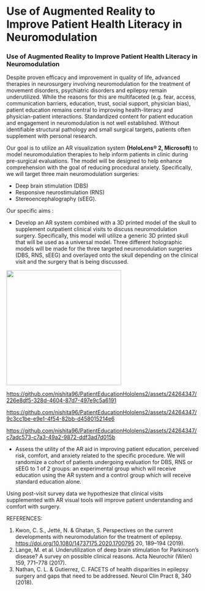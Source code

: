 # Use of Augmented Reality to Improve Patient Health Literacy in Neuromodulation 


### Use of Augmented Reality to Improve Patient Health Literacy in Neuromodulation


Despite proven efficacy and improvement in quality of life, advanced therapies in neurosurgery involving neuromodulation for the treatment of movement disorders, psychiatric disorders and epilepsy remain underutilized. While the reasons for this are multifaceted (e.g. fear, access, communication barriers, education, trust, social support, physician bias), patient education remains central to improving health-literacy and physician-patient interactions. Standardized content for patient education and engagement in neuromodulation is not well established. Without identifiable structural pathology and small surgical targets, patients often supplement with personal research. 

Our goal is to utilize an AR visualization system **(HoloLens® 2, Microsoft)** to model neuromodulation therapies to help inform patients in clinic during pre-surgical evaluations. The model will be designed to help enhance comprehension with the goal of reducing procedural anxiety. Specifically, we will target three main neuromodulation surgeries: 
* Deep brain stimulation (DBS)
* Responsive neurostimulation (RNS) 
* Stereoencephalography (sEEG). 


Our specific aims :


* Develop an AR system combined with a 3D printed model of the skull to supplement outpatient clinical visits to discuss neuromodulation surgery. Specifically, this model will utilize a generic 3D printed skull that will be used as a universal model. Three different holographic models will be made for the three targeted neuromodulation surgeries (DBS, RNS, sEEG) and overlayed onto the skull depending on the clinical visit and the surgery that is being discussed.

<!-- https://github.com/nishita96/PatientEducationHololens2/assets/24264347/b1dcfd83-f713-4633-bb32-e2370fa99714 -->
<img src="https://github.com/nishita96/PatientEducationHololens2/assets/24264347/b1dcfd83-f713-4633-bb32-e2370fa99714" width="300">


https://github.com/nishita96/PatientEducationHololens2/assets/24264347/226e8df5-328d-4604-87d7-497e9c5a6191



https://github.com/nishita96/PatientEducationHololens2/assets/24264347/9c3cc1be-e9e1-4f54-82bb-d458015214e6



https://github.com/nishita96/PatientEducationHololens2/assets/24264347/c7adc573-c7a3-49a2-9872-ddf3ad7d015b


* Assess the utility of the AR aid in improving patient education, perceived risk, comfort, and anxiety related to the specific procedure. We will randomize a cohort of patients undergoing evaluation for DBS, RNS or sEEG to 1 of 2 groups: an experimental group which will receive education using the AR system and a control group which will receive standard education alone. 


Using post-visit survey data we hypothesize that clinical visits supplemented with AR visual tools will improve patient understanding and comfort with surgery. 


REFERENCES:

1.	Kwon, C. S., Jetté, N. & Ghatan, S. Perspectives on the current developments with neuromodulation for the treatment of epilepsy. https://doi.org/10.1080/14737175.2020.1700795 20, 189–194 (2019).
2.	Lange, M. et al. Underutilization of deep brain stimulation for Parkinson’s disease? A survey on possible clinical reasons. Acta Neurochir (Wien) 159, 771–778 (2017).
3.	Nathan, C. L. & Gutierrez, C. FACETS of health disparities in epilepsy surgery and gaps that need to be addressed. Neurol Clin Pract 8, 340 (2018).

